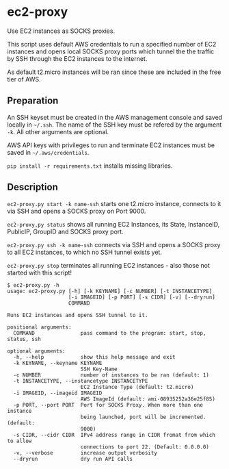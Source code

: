 # ec2-proxy
Use EC2 instances as SOCKS proxies.

This script uses default AWS credentials to run a specified number of EC2 instances and opens local SOCKS proxy ports which tunnel the the traffic by SSH through the EC2 instances to the internet.

As default t2.micro instances will be ran since these are included in the free tier of AWS.

## Preparation
An SSH keyset must be created in the AWS management console and saved locally in `~/.ssh`. The name of the SSH key must be refered by the argument `-k`. All other arguments are optional.

AWS API keys with privileges to run and terminate EC2 instances must be saved in `~/.aws/credentials`.

`pip install -r requirements.txt` installs missing libraries.

## Description

`ec2-proxy.py start -k name-ssh` starts one t2.micro instance, connects to it via SSH and opens a SOCKS proxy on Port 9000.

`ec2-proxy.py status` shows all running EC2 Instances, its State, InstanceID, PublicIP, GroupID and SOCKS proxy port.

`ec2-proxy.py ssh -k name-ssh` connects via SSH and opens a SOCKS proxy to all EC2 instances, to which no SSH tunnel exists yet.

`ec2-proxy.py stop` terminates all running EC2 instances - also those not started with this script!

```
$ ec2-proxy.py -h
usage: ec2-proxy.py [-h] [-k KEYNAME] [-c NUMBER] [-t INSTANCETYPE]
                    [-i IMAGEID] [-p PORT] [-s CIDR] [-v] [--dryrun]
                    COMMAND

Runs EC2 instances and opens SSH tunnel to it.

positional arguments:
  COMMAND               pass command to the program: start, stop, status, ssh

optional arguments:
  -h, --help            show this help message and exit
  -k KEYNAME, --keyname KEYNAME
                        SSH Key-Name
  -c NUMBER             number of instances to be ran (default: 1)
  -t INSTANCETYPE, --instancetype INSTANCETYPE
                        EC2 Instance Type (default: t2.micro)
  -i IMAGEID, --imageid IMAGEID
                        AWS ImageId (default: ami-08935252a36e25f85)
  -p PORT, --port PORT  Port for SOCKS Proxy. When more than one instance
                        being launched, port will be incremented. (default:
                        9000)
  -s CIDR, --cidr CIDR  IPv4 address range in CIDR fromat from which to allow
                        connections to port 22. (Default: 0.0.0.0)
  -v, --verbose         increase output verbosity
  --dryrun              dry run API calls
  ```
